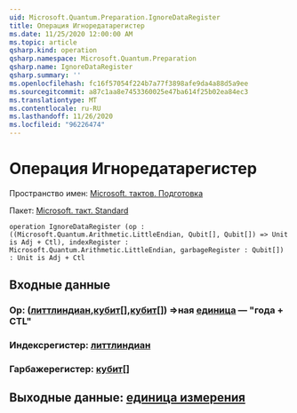 ```yaml
---
uid: Microsoft.Quantum.Preparation.IgnoreDataRegister
title: Операция Игноредатарегистер
ms.date: 11/25/2020 12:00:00 AM
ms.topic: article
qsharp.kind: operation
qsharp.namespace: Microsoft.Quantum.Preparation
qsharp.name: IgnoreDataRegister
qsharp.summary: ''
ms.openlocfilehash: fc16f57054f224b7a77f3898afe9da4a88d5a9ee
ms.sourcegitcommit: a87c1aa8e7453360025e47ba614f25b02ea84ec3
ms.translationtype: MT
ms.contentlocale: ru-RU
ms.lasthandoff: 11/26/2020
ms.locfileid: "96226474"
---
```

# <a name="ignoredataregister-operation"></a>Операция Игноредатарегистер

Пространство имен: [Microsoft. тактов. Подготовка](xref:Microsoft.Quantum.Preparation)

Пакет: [Microsoft. такт. Standard](https://nuget.org/packages/Microsoft.Quantum.Standard)




```qsharp
operation IgnoreDataRegister (op : ((Microsoft.Quantum.Arithmetic.LittleEndian, Qubit[], Qubit[]) => Unit is Adj + Ctl), indexRegister : Microsoft.Quantum.Arithmetic.LittleEndian, garbageRegister : Qubit[]) : Unit is Adj + Ctl
```


## <a name="input"></a>Входные данные

### <a name="op--littleendianqubitqubit--unit--is-adj--ctl"></a>Op: ([литтлиндиан](xref:Microsoft.Quantum.Arithmetic.LittleEndian),[кубит](xref:microsoft.quantum.lang-ref.qubit)[],[кубит](xref:microsoft.quantum.lang-ref.qubit)[]) =>ная [единица](xref:microsoft.quantum.lang-ref.unit)  — "года + CTL"




### <a name="indexregister--littleendian"></a>Индексрегистер: [литтлиндиан](xref:Microsoft.Quantum.Arithmetic.LittleEndian)




### <a name="garbageregister--qubit"></a>Гарбажерегистер: [кубит](xref:microsoft.quantum.lang-ref.qubit)[]





## <a name="output--unit"></a>Выходные данные: [единица измерения](xref:microsoft.quantum.lang-ref.unit)


